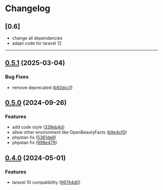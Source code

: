# Changelog

## [0.6]

* change all dependancies
* adapt code for laravel 12

-------------------------------------

## [0.5.1](https://github.com/openfoodfacts/openfoodfacts-laravel/compare/v0.5.0...v0.5.1) (2025-03-04)


### Bug Fixes

* remove deprecated ([b92dcc1](https://github.com/openfoodfacts/openfoodfacts-laravel/commit/b92dcc179e24ee74b0f08d8a14b2a3dfd753e8f2))

## [0.5.0](https://github.com/openfoodfacts/openfoodfacts-laravel/compare/v0.4.0...v0.5.0) (2024-09-26)


### Features

* add code style ([339eb4d](https://github.com/openfoodfacts/openfoodfacts-laravel/commit/339eb4d65484aba3c0381f29ef0fe475b0b72ae3))
* allow other environment like OpenBeautyFacts ([b9e4cf0](https://github.com/openfoodfacts/openfoodfacts-laravel/commit/b9e4cf009dd2097bc677565e84782227ed28c0bb))
* phpstan fix ([5361de8](https://github.com/openfoodfacts/openfoodfacts-laravel/commit/5361de8a8542f3429c97b3b27bd68a6f3840fe0d))
* phpstan fix ([998e479](https://github.com/openfoodfacts/openfoodfacts-laravel/commit/998e47900a9633725dab35b96239818b7088662d))

## [0.4.0](https://github.com/openfoodfacts/openfoodfacts-laravel/compare/v0.3.0...v0.4.0) (2024-05-01)


### Features

* laravel 10 compatibility ([96744d0](https://github.com/openfoodfacts/openfoodfacts-laravel/commit/96744d0d1781f066ca0584da64c4bd79fecad53b))
